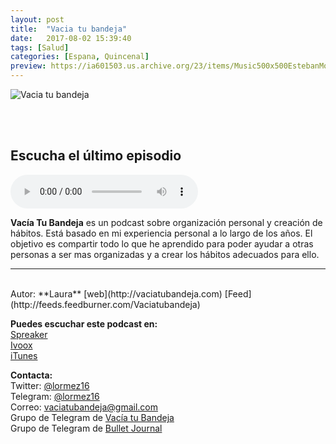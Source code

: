 ```yaml
---
layout: post
title:  "Vacia tu bandeja"
date:   2017-08-02 15:39:40
tags: [Salud]
categories: [Espana, Quincenal]
preview: https://ia601503.us.archive.org/23/items/Music500x500EstebanMontoya/VTB300.jpg
---
```


![Vacia tu bandeja](https://ia601503.us.archive.org/23/items/Music500x500EstebanMontoya/VTB500.jpg)  

<br/>  
<br/>  

## Escucha el último episodio  

<!--reproductor-feed=https://feeds.feedburner.com/Vaciatubandeja-->
<!--reproductor-start-->
<audio id="audio" preload="auto" controls="" src="http://feedproxy.google.com/~r/Vaciatubandeja/~5/Nh9JBipd-jU/6684219.mp3"></audio>
<!--reproductor-end-->

**Vacía Tu Bandeja** es un podcast sobre organización personal y creación de hábitos. Está basado en mi experiencia personal a lo largo de los años. El objetivo es compartir todo lo que he aprendido para poder ayudar a otras personas a ser mas organizadas y a crear los hábitos adecuados para ello. 

_ _ _
<br>
Autor: **Laura**  
[web](http://vaciatubandeja.com)  
[Feed](http://feeds.feedburner.com/Vaciatubandeja)  


**Puedes escuchar este podcast en:**  
[Spreaker](https://www.spreaker.com/show/2177636)  
[Ivoox](http://www.ivoox.com/podcast-vacia-tu-bandeja_sq_f1388960_1.html)  
[iTunes](https://itunes.apple.com/es/podcast/vac%C3%ADa-tu-bandeja/id1212390900?mt=2)   

**Contacta:**  
Twitter: [@lormez16](https://twitter.com/lormez16)  
Telegram: [@lormez16](@lormez16)  
Correo: [vaciatubandeja@gmail.com](mailto:vaciatubandeja@gmail.com)  
Grupo de Telegram de [Vacía tu Bandeja](http://t.me/Vaciatubandeja)  
Grupo de Telegram de [Bullet Journal](http://t.me/miBulletJournal)  







